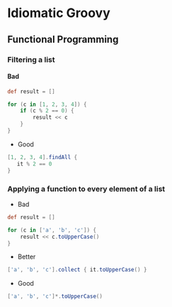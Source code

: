 # Idiomatic Groovy

## Functional Programming

### Filtering a list

#### Bad

```groovy
def result = []

for (c in [1, 2, 3, 4]) {
    if (c % 2 == 0) {
        result << c
    }
}
```

* Good 

```groovy
[1, 2, 3, 4].findAll {
   it % 2 == 0
}
```

### Applying a function to every element of a list

* Bad

```groovy
def result = []

for (c in ['a', 'b', 'c']) {
    result << c.toUpperCase()
}
```

* Better

```groovy
['a', 'b', 'c'].collect { it.toUpperCase() }
```

* Good

```groovy
['a', 'b', 'c']*.toUpperCase()
```
